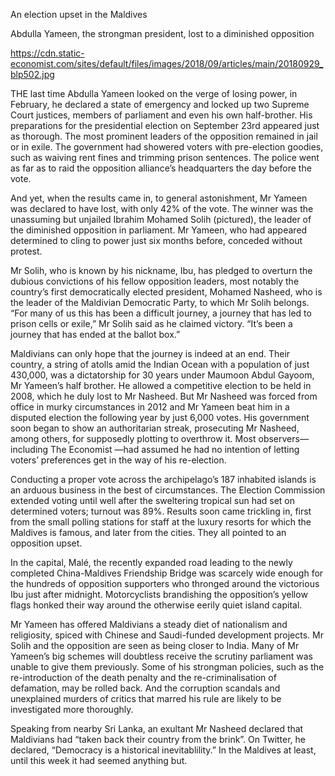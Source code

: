 An election upset in the Maldives

Abdulla Yameen, the strongman president, lost to a diminished opposition

https://cdn.static-economist.com/sites/default/files/images/2018/09/articles/main/20180929_blp502.jpg

THE last time Abdulla Yameen looked on the verge of losing power, in February, he declared a state of emergency and locked up two Supreme Court justices, members of parliament and even his own half-brother. His preparations for the presidential election on September 23rd appeared just as thorough. The most prominent leaders of the opposition remained in jail or in exile. The government had showered voters with pre-election goodies, such as waiving rent fines and trimming prison sentences. The police went as far as to raid the opposition alliance’s headquarters the day before the vote.

And yet, when the results came in, to general astonishment, Mr Yameen was declared to have lost, with only 42% of the vote. The winner was the unassuming but unjailed Ibrahim Mohamed Solih (pictured), the leader of the diminished opposition in parliament. Mr Yameen, who had appeared determined to cling to power just six months before, conceded without protest.

Mr Solih, who is known by his nickname, Ibu, has pledged to overturn the dubious convictions of his fellow opposition leaders, most notably the country’s first democratically elected president, Mohamed Nasheed, who is the leader of the Maldivian Democratic Party, to which Mr Solih belongs. “For many of us this has been a difficult journey, a journey that has led to prison cells or exile,” Mr Solih said as he claimed victory. “It’s been a journey that has ended at the ballot box.”

Maldivians can only hope that the journey is indeed at an end. Their country, a string of atolls amid the Indian Ocean with a population of just 430,000, was a dictatorship for 30 years under Maumoon Abdul Gayoom, Mr Yameen’s half brother. He allowed a competitive election to be held in 2008, which he duly lost to Mr Nasheed. But Mr Nasheed was forced from office in murky circumstances in 2012 and Mr Yameen beat him in a disputed election the following year by just 6,000 votes. His government soon began to show an authoritarian streak, prosecuting Mr Nasheed, among others, for supposedly plotting to overthrow it. Most observers—including  The Economist —had assumed he had no intention of letting voters’ preferences get in the way of his re-election.

Conducting a proper vote across the archipelago’s 187 inhabited islands is an arduous business in the best of circumstances. The Election Commission extended voting until well after the sweltering tropical sun had set on determined voters; turnout was 89%. Results soon came trickling in, first from the small polling stations for staff at the luxury resorts for which the Maldives is famous, and later from the cities. They all pointed to an opposition upset.

In the capital, Malé, the recently expanded road leading to the newly completed China-Maldives Friendship Bridge was scarcely wide enough for the hundreds of opposition supporters who thronged around the victorious Ibu just after midnight. Motorcyclists brandishing the opposition’s yellow flags honked their way around the otherwise eerily quiet island capital.

Mr Yameen has offered Maldivians a steady diet of nationalism and religiosity, spiced with Chinese and Saudi-funded development projects. Mr Solih and the opposition are seen as being closer to India. Many of Mr Yameen’s big schemes will doubtless receive the scrutiny parliament was unable to give them previously. Some of his strongman policies, such as the re-introduction of the death penalty and the re-criminalisation of defamation, may be rolled back. And the corruption scandals and unexplained murders of critics that marred his rule are likely to be investigated more thoroughly.

Speaking from nearby Sri Lanka, an exultant Mr Nasheed declared that Maldivians had “taken back their country from the brink”. On Twitter, he declared, “Democracy is a historical inevitablility.” In the Maldives at least, until this week it had seemed anything but. 